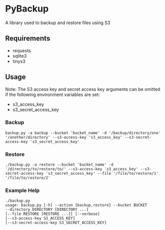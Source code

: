 # PyBackup
A library used to backup and restore files using S3

## Requirements
- requests
- sqlite3
- tinys3

## Usage
Note: The S3 access key and secret access key arguments can be omitted if the following environment variables are set:
- s3_access_key
- s3_secret_access_key

### Backup
```backup.py -a backup --bucket 'bucket_name' -d '/backup/directory/one' '/another/directory' --s3-access-key 's3_access_key' --s3-secret-access-key 's3_secret_access_key'```

### Restore
```./backup.py -a restore --bucket 'bucket_name' -d '/directory/to/restore/to/' --s3-access-key 's3_access_key' --s3-secret-access-key 's3_secret_access_key' --file '/file/to/restore/1' '/file/to/restore/2'```

### Example Help
    ./backup.py
    usage: backup.py [-h] --action {backup,restore} --bucket BUCKET
    --directory DIRECTORY [DIRECTORY ...]
    [--file RESTORE [RESTORE ...]] [--verbose]
    [--s3-access-key S3_ACCESS_KEY]
    [--s3-secret-access-key S3_SECRET_ACCESS_KEY]
